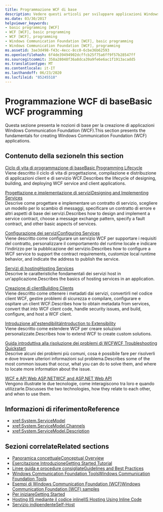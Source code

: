 ```yaml
---
title: Programmazione WCF di base
description: Vedere questi articoli per sviluppare applicazioni Windows Communication Foundation, dal ciclo di vita di programmazione di base alla risoluzione dei problemi.
ms.date: 03/30/2017
helpviewer_keywords:
- basic programming [WCF]
- WCF [WCF], basic programming
- WCF [WCF], programming
- Windows Communication Foundation [WCF], basic programming
- Windows Communication Foundation [WCF], programming
ms.assetid: 3ae3d498-f43c-4ecc-8cc0-6cbe36b62593
ms.openlocfilehash: 6f4de39494902dcffcb25f75a6ff9f57b28547ff
ms.sourcegitcommit: 358a28048f36a8dca39a9fe6e6ac1f1913acadd5
ms.translationtype: MT
ms.contentlocale: it-IT
ms.lasthandoff: 06/23/2020
ms.locfileid: "85245518"
---
```

# <a name="basic-wcf-programming"></a><span data-ttu-id="64218-103">Programmazione WCF di base</span><span class="sxs-lookup"><span data-stu-id="64218-103">Basic WCF programming</span></span>

<span data-ttu-id="64218-104">Questa sezione presenta le nozioni di base per la creazione di applicazioni Windows Communication Foundation (WCF).</span><span class="sxs-lookup"><span data-stu-id="64218-104">This section presents the fundamentals for creating Windows Communication Foundation (WCF) applications.</span></span>

## <a name="in-this-section"></a><span data-ttu-id="64218-105">Contenuto della sezione</span><span class="sxs-lookup"><span data-stu-id="64218-105">In this section</span></span>

 <span data-ttu-id="64218-106">[Ciclo di vita di programmazione di base](basic-programming-lifecycle.md)</span><span class="sxs-lookup"><span data-stu-id="64218-106">[Basic Programming Lifecycle](basic-programming-lifecycle.md)</span></span>\
 <span data-ttu-id="64218-107">Viene descritto il ciclo di vita di progettazione, compilazione e distribuzione di applicazioni client e di servizio WCF.</span><span class="sxs-lookup"><span data-stu-id="64218-107">Describes the lifecycle of designing, building, and deploying WCF service and client applications.</span></span>

 <span data-ttu-id="64218-108">[Progettazione e implementazione di servizi](designing-and-implementing-services.md)</span><span class="sxs-lookup"><span data-stu-id="64218-108">[Designing and Implementing Services](designing-and-implementing-services.md)</span></span>\
 <span data-ttu-id="64218-109">Descrive come progettare e implementare un contratto di servizio, scegliere un modello per lo scambio di messaggi, specificare un contratto di errore e altri aspetti di base dei servizi.</span><span class="sxs-lookup"><span data-stu-id="64218-109">Describes how to design and implement a service contract, choose a message exchange pattern, specify a fault contract, and other basic aspects of services.</span></span>

 <span data-ttu-id="64218-110">[Configurazione dei servizi](configuring-services.md)</span><span class="sxs-lookup"><span data-stu-id="64218-110">[Configuring Services](configuring-services.md)</span></span>\
 <span data-ttu-id="64218-111">Viene descritto come configurare un servizio WCF per supportare i requisiti del contratto, personalizzare il comportamento del runtime locale e indicare l'indirizzo per la pubblicazione del servizio.</span><span class="sxs-lookup"><span data-stu-id="64218-111">Describes how to configure a WCF service to support the contract requirements, customize local runtime behavior, and indicate the address to publish the service.</span></span>

 <span data-ttu-id="64218-112">[Servizi di hosting](hosting-services.md)</span><span class="sxs-lookup"><span data-stu-id="64218-112">[Hosting Services](hosting-services.md)</span></span>\
 <span data-ttu-id="64218-113">Descrive le caratteristiche fondamentali dei servizi host in un'applicazione.</span><span class="sxs-lookup"><span data-stu-id="64218-113">Describes the basics of hosting services in an application.</span></span>

 <span data-ttu-id="64218-114">[Creazione di client](building-clients.md)</span><span class="sxs-lookup"><span data-stu-id="64218-114">[Building Clients](building-clients.md)</span></span>\
 <span data-ttu-id="64218-115">Viene descritto come ottenere i metadati dai servizi, convertirli nel codice client WCF, gestire problemi di sicurezza e compilare, configurare e ospitare un client WCF.</span><span class="sxs-lookup"><span data-stu-id="64218-115">Describes how to obtain metadata from services, convert that into WCF client code, handle security issues, and build, configure, and host a WCF client.</span></span>

 <span data-ttu-id="64218-116">[Introduzione all'estendibilità](introduction-to-extensibility.md)</span><span class="sxs-lookup"><span data-stu-id="64218-116">[Introduction to Extensibility](introduction-to-extensibility.md)</span></span>\
 <span data-ttu-id="64218-117">Viene descritto come estendere WCF per creare soluzioni personalizzate.</span><span class="sxs-lookup"><span data-stu-id="64218-117">Describes how to extend WCF to create custom solutions.</span></span>

 <span data-ttu-id="64218-118">[Guida introduttiva alla risoluzione dei problemi di WCF](wcf-troubleshooting-quickstart.md)</span><span class="sxs-lookup"><span data-stu-id="64218-118">[WCF Troubleshooting Quickstart](wcf-troubleshooting-quickstart.md)</span></span>\
 <span data-ttu-id="64218-119">Descrive alcuni dei problemi più comuni, cosa è possibile fare per risolverli e dove trovare ulteriori informazioni sul problema.</span><span class="sxs-lookup"><span data-stu-id="64218-119">Describes some of the most common issues that occur, what you can do to solve them, and where to locate more information about the issue.</span></span>

 <span data-ttu-id="64218-120">[WCF e API Web ASP.NET](wcf-and-aspnet-web-api.md)</span><span class="sxs-lookup"><span data-stu-id="64218-120">[WCF and ASP.NET Web API](wcf-and-aspnet-web-api.md)</span></span>\
 <span data-ttu-id="64218-121">Vengono illustrate le due tecnologie, come interagiscono tra loro e quando utilizzarle.</span><span class="sxs-lookup"><span data-stu-id="64218-121">Discusses the two technologies, how they relate to each other, and when to use them.</span></span>

## <a name="reference"></a><span data-ttu-id="64218-122">Informazioni di riferimento</span><span class="sxs-lookup"><span data-stu-id="64218-122">Reference</span></span>

- <xref:System.ServiceModel>
- <xref:System.ServiceModel.Channels>
- <xref:System.ServiceModel.Description>

## <a name="related-sections"></a><span data-ttu-id="64218-123">Sezioni correlate</span><span class="sxs-lookup"><span data-stu-id="64218-123">Related sections</span></span>

- [<span data-ttu-id="64218-124">Panoramica concettuale</span><span class="sxs-lookup"><span data-stu-id="64218-124">Conceptual Overview</span></span>](conceptual-overview.md)
- [<span data-ttu-id="64218-125">Esercitazione Introduzione</span><span class="sxs-lookup"><span data-stu-id="64218-125">Getting Started Tutorial</span></span>](getting-started-tutorial.md)
- [<span data-ttu-id="64218-126">Linee guida e procedure consigliate</span><span class="sxs-lookup"><span data-stu-id="64218-126">Guidelines and Best Practices</span></span>](guidelines-and-best-practices.md)
- [<span data-ttu-id="64218-127">Windows Communication Foundation Tools</span><span class="sxs-lookup"><span data-stu-id="64218-127">Windows Communication Foundation Tools</span></span>](tools.md)
- [<span data-ttu-id="64218-128">Esempi di Windows Communication Foundation (WCF)</span><span class="sxs-lookup"><span data-stu-id="64218-128">Windows Communication Foundation (WCF) samples</span></span>](./samples/index.md)
- [<span data-ttu-id="64218-129">Per iniziare</span><span class="sxs-lookup"><span data-stu-id="64218-129">Getting Started</span></span>](./samples/getting-started-sample.md)
- [<span data-ttu-id="64218-130">Hosting IIS mediante il codice inline</span><span class="sxs-lookup"><span data-stu-id="64218-130">IIS Hosting Using Inline Code</span></span>](./samples/iis-hosting-using-inline-code.md)
- [<span data-ttu-id="64218-131">Servizio indipendente</span><span class="sxs-lookup"><span data-stu-id="64218-131">Self-Host</span></span>](./samples/self-host.md)
